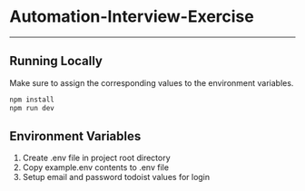 # Automation-Interview-Exercise

---

## Running Locally

Make sure to assign the corresponding values to the environment variables.

```sh
npm install
npm run dev 
```

## Environment Variables

1. Create .env file in project root directory
2. Copy example.env contents to .env file
3. Setup email and password todoist values for login
